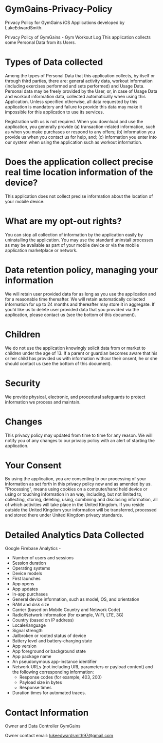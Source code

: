 # GymGains-Privacy-Policy
Privacy Policy for GymGains iOS Applications developed by LukeEdwardSmith.

Privacy Policy of GymGains - Gym Workout Log
This application collects some Personal Data from its Users.

# Types of Data collected
Among the types of Personal Data that this application collects, by itself or through third parties, there are: general activity data, workout information (including exercises performed and sets performed) and Usage Data. Personal data may be freely provided by the User, or, in case of Usage Data and workout information data, collected automatically when using this Application. Unless specified otherwise, all data requested by this application is mandatory and failure to provide this data may make it impossible for this application to use its services.

Registration with us is not required. When you download and use the application, you generally provide (a) transaction-related information, such as when you make purchases or respond to any offers; (b) information you provide us when you contact us for help, and; (c) information you enter into our system when using the application such as workout information.

# Does the application collect precise real time location information of the device?
This application does not collect precise information about the location of your mobile device.

# What are my opt-out rights?
You can stop all collection of information by the application easily by uninstalling the application. You may use the standard uninstall processes as may be available as part of your mobile device or via the mobile application marketplace or network.

# Data retention policy, managing your information
We will retain user provided data for as long as you use the application and for a reasonable time thereafter. We will retain automatically collected information for up to 24 months and thereafter may store it in aggregate. If you'd like us to delete user provided data that you provided via the application, please contact us (see the bottom of this document).

# Children
We do not use the application knowingly solicit data from or market to children under the age of 13. If a parent or guardian becomes aware that his or her child has provided us with information withour their onsent, he or she should contact us (see the bottom of this document).

# Security
We provide physical, electronic, and procedural safeguards to protect information we process and maintain.

# Changes
This privacy policy may updated from time to time for any reason. We will notify you of any changes to our privacy policy with an alert of starting the application.

# Your Consent
By using the application, you are consenting to our processing of your information as set forth in this privacy policy now and as amended by us. "Processing", means using cookies on a computer/hand held device or using or touching information in an way, including, but not limited to, collecting, storing, deleting, using, combining and disclosing information, all of which activities will take place in the United Kingdom. If you reside outside the United Kingdom your information will be transferred, processed and stored there under United Kingdom privacy standards.

# Detailed Analytics Data Collected
Google Firebase Analytics -

* Number of users and sessions
* Session duration
* Operating systems
* Device models
* First launches
* App opens
* App updates
* In-app purchases
* General device information, such as model, OS, and orientation
* RAM and disk size
* Carrier (based on Mobile Country and Network Code)
* Radio/Network information (for example, WiFi, LTE, 3G)
* Country (based on IP address)
* Locale/language
* Signal strength
* Jailbroken or rooted status of device
* Battery level and battery-charging state
* App version
* App foreground or background state
* App package name
* An pseudonymous app-instance identifier
* Network URLs (not including URL parameters or payload content) and the following corresponding information:
    * Response codes (for example, 403, 200)
    * Payload size in bytes
    * Response times
* Duration times for automated traces.

# Contact Information
Owner and Data Controller
GymGains

Owner contact email: lukeedwardsmith97@gmail.com
